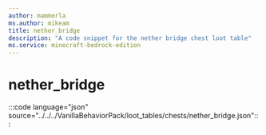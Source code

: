 ```yaml
---
author: mammerla
ms.author: mikeam
title: nether_bridge
description: "A code snippet for the nether bridge chest loot table"
ms.service: minecraft-bedrock-edition
---
```


# nether_bridge

:::code language="json" source="../../../VanillaBehaviorPack/loot_tables/chests/nether_bridge.json":::
